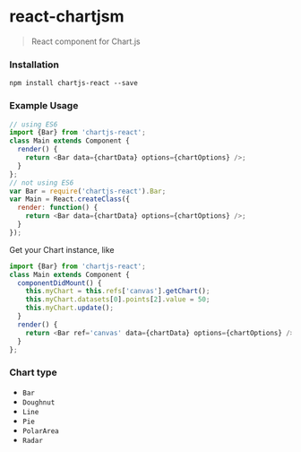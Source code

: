 # react-chartjsm
> React component for Chart.js

### Installation
`npm install chartjs-react --save`
### Example Usage
```JavaScript
// using ES6
import {Bar} from 'chartjs-react';
class Main extends Component {
  render() {
    return <Bar data={chartData} options={chartOptions} />;
  }
};
// not using ES6
var Bar = require('chartjs-react').Bar;
var Main = React.createClass({
  render: function() {
    return <Bar data={chartData} options={chartOptions} />;
  }
});
```

Get your Chart instance, like
```JavaScript
import {Bar} from 'chartjs-react';
class Main extends Component {
  componentDidMount() {
    this.myChart = this.refs['canvas'].getChart();
    this.myChart.datasets[0].points[2].value = 50;
    this.myChart.update();
  }
  render() {
    return <Bar ref='canvas' data={chartData} options={chartOptions} />;
  }
};
```
### Chart type
- `Bar`
- `Doughnut`
- `Line`
- `Pie`
- `PolarArea`
- `Radar`
